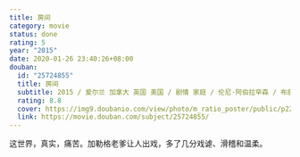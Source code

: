 ```yaml
---
title: 房间
category: movie
status: done
rating: 5
year: "2015"
date: 2020-01-26 23:40:26+08:00
douban:
  id: "25724855"
  title: 房间
  subtitle: 2015 / 爱尔兰 加拿大 英国 美国 / 剧情 家庭 / 伦尼·阿伯拉罕森 / 布丽·拉尔森 雅各布·特伦布莱
  rating: 8.8
  cover: https://img9.doubanio.com/view/photo/m_ratio_poster/public/p2259715855.jpg
  link: https://movie.douban.com/subject/25724855/
---
```


这世界，真实，痛苦。加勒格老爹让人出戏，多了几分戏谑、滑稽和温柔。
